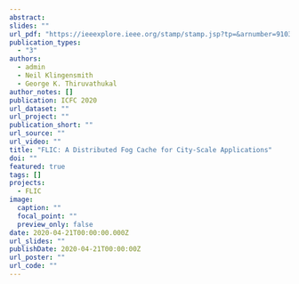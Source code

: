 ```yaml
---
abstract:
slides: ""
url_pdf: "https://ieeexplore.ieee.org/stamp/stamp.jsp?tp=&arnumber=9103479"
publication_types:
  - "3"
authors:
  - admin
  - Neil Klingensmith
  - George K. Thiruvathukal
author_notes: []
publication: ICFC 2020
url_dataset: ""
url_project: ""
publication_short: ""
url_source: ""
url_video: ""
title: "FLIC: A Distributed Fog Cache for City-Scale Applications"
doi: ""
featured: true
tags: []
projects:
  - FLIC
image:
  caption: ""
  focal_point: ""
  preview_only: false
date: 2020-04-21T00:00:00.000Z
url_slides: ""
publishDate: 2020-04-21T00:00:00Z
url_poster: ""
url_code: ""
---
```

